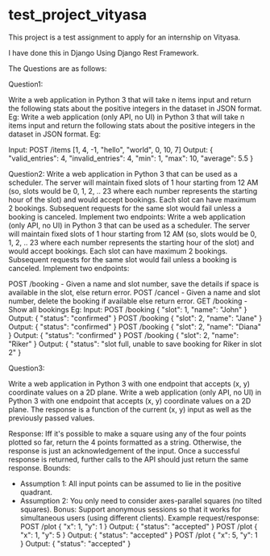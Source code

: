 # test_project_vityasa

This project is a test assignment to apply for an internship on Vityasa.

I have done this in Django Using Django Rest Framework.

The Questions are as follows:

Question1:

Write a web application in Python 3 that will take n items input and return the following stats about the positive integers in the dataset in JSON format. Eg:
Write a web application (only API, no UI) in Python 3 that will take n items input and return the following stats about the positive integers in the dataset in JSON format. Eg:

Input:
POST /items
[1, 4, -1, "hello", "world", 0, 10, 7]
Output:
{
  "valid_entries": 4,
  "invalid_entries": 4,
  "min": 1,
  "max": 10,
  "average": 5.5
}

Question2:
Write a web application in Python 3 that can be used as a scheduler. The server will maintain fixed slots of 1 hour starting from 12 AM (so, slots would be 0, 1, 2, .. 23 where each number represents the starting hour of the slot) and would accept bookings. Each slot can have maximum 2 bookings. Subsequent requests for the same slot would fail unless a booking is canceled. Implement two endpoints:
Write a web application (only API, no UI) in Python 3 that can be used as a scheduler. The server will maintain fixed slots of 1 hour starting from 12 AM (so, slots would be 0, 1, 2, .. 23 where each number represents the starting hour of the slot) and would accept bookings. Each slot can have maximum 2 bookings. Subsequent requests for the same slot would fail unless a booking is canceled. Implement two endpoints:

POST /booking - Given a name and slot number, save the details if space is available in the slot, else return error.
POST /cancel - Given a name and slot number, delete the booking if available else return error.
GET /booking - Show all bookings
Eg:
Input:
POST /booking
{
  "slot": 1, "name": "John"
}
Output:
{
  "status": "confirmed"
}
POST /booking
{
  "slot": 2, "name": "Jane"
}
Output:
{
  "status": "confirmed"
}
POST /booking
{
  "slot": 2, "name": "Diana"
}
Output:
{
  "status": "confirmed"
}
POST /booking
{
  "slot": 2, "name": "Riker"
}
Output:
{
  "status": "slot full, unable to save booking for Riker in slot 2"
}

Question3:

Write a web application in Python 3 with one endpoint that accepts (x, y) coordinate values on a 2D plane.
Write a web application (only API, no UI) in Python 3 with one endpoint that accepts (x, y) coordinate values on a 2D plane.
The response is a function of the current (x, y) input as well as the previously passed values.

Response:
Iff it's possible to make a square using any of the four points plotted so far, return the 4 points formatted as a string.
Otherwise, the response is just an acknowledgement of the input.
Once a successful response is returned, further calls to the API should just return the same response.
Bounds:
* Assumption 1: All input points can be assumed to lie in the positive quadrant.
* Assumption 2: You only need to consider axes-parallel squares (no tilted squares).
Bonus:
Support anonymous sessions so that it works for simultaneous users (using different clients).
Example request/response:
POST /plot
{
  "x": 1, "y": 1
}
Output:
{
  "status": "accepted"
}
POST /plot
{
  "x": 1, "y": 5
}
Output:
{
  "status": "accepted"
}
POST /plot
{
  "x": 5, "y": 1
}
Output:
{
  "status": "accepted"
}

